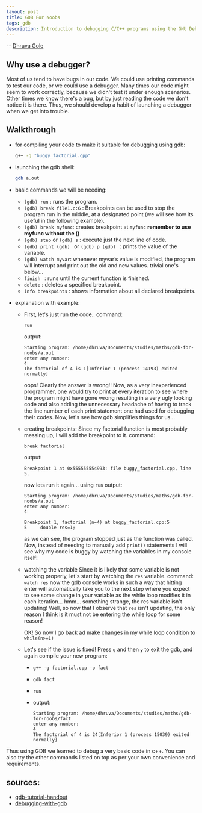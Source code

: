 ```yaml
---
layout: post
title: GDB For Noobs
tags: gdb
description: Introduction to debugging C/C++ programs using the GNU Debugger
---
```


-- [Dhruva Gole](https://github.com/DhruvaG2000)

## Why use a debugger? 

Most of us tend to have bugs in our code. We could use printing commands to test our code, or we could use a debugger. Many times our code might seem to work correctly, because we didn't test it under enough scenarios. Other times we know there's a bug, but by just reading the code we don't notice it is there. Thus, we should develop a habit of launching a debugger when we get into trouble. 

## Walkthrough

* for compiling your code to make it suitable for debugging using gdb:

    ```bash
    g++ -g "buggy_factorial.cpp" 
    ```

* launching the gdb shell:

    ```bash
    gdb a.out
    ```


* basic commands we will be needing: 

    * ``(gdb) run`` : runs the program.
    * ``(gdb) break file1.c:6`` : Breakpoints can be used to stop the program run in the middle, at a designated point (we will see how its useful in the following example). 
    * ``(gdb) break myfunc``: creates breakpoint at ``myfunc`` **remember to use myfunc without the ()**
    * ``(gdb) step`` or ``(gdb) s`` : execute just the next line of code.
    * ``(gdb) print (gdb) `` or ``(gdb) p (gdb) `` :  prints the value of the variable.
    * ``(gdb) watch myvar``: whenever myvar’s value is modified, the program will interrupt and print out the old and new values. 
    trivial one's below...
    * ``finish `` : runs until the current function is finished.
    * ``delete`` : deletes a specified breakpoint.
    * ``info breakpoints`` : shows information about all declared breakpoints.

* explanation with example: 
    * First, let's just run the code.. 
        command:

        ```
        run
        ```
        output: 
        ```
        Starting program: /home/dhruva/Documents/studies/maths/gdb-for-noobs/a.out 
        enter any number: 
        4
        The factorial of 4 is 1[Inferior 1 (process 14193) exited normally]
        ```
        
        oops! Clearly the answer is wrong!!
        Now, as a very inexperienced programmer, one would try to print at every iteration to see where the program might have gone wrong resulting in a very ugly looking code and also adding the unnecessary headache of having to track the line number of each print statement one had used for debugging their codes. 
        Now, let's see how gdb simplifies things for us...

    * creating breakpoints: 
        Since my factorial function is most probably messing up, I will add the breakpoint to it. 
        command:
        
        ```
        break factorial
        ```
        
        output: 
        
        ```
        Breakpoint 1 at 0x555555554993: file buggy_factorial.cpp, line 5.
        ```
        
        now lets run it again... using ```run``` 
        output: 
        
        ```
        Starting program: /home/dhruva/Documents/studies/maths/gdb-for-noobs/a.out 
        enter any number: 
        4

        Breakpoint 1, factorial (n=4) at buggy_factorial.cpp:5
        5	  double res=1;
        ```
        
        as we can see, the program stopped just as the function was called. Now, instead of needing to manually add ```print()``` statements I will see why my code is buggy by watching the variables in my console itself! 

    * watching the variable
        Since it is likely that some variable is not working properly, let's start by watching the ``res`` variable. 
        command: 
        `` watch res ``
        now the gdb console works in such a way that hitting enter will automatically take you to the next step where you expect to see some change in your variable as the while loop modifies it in each iteration...
        hmm... something strange, the res variable isn't updating! 
        Well, so now that I observe that ``res`` isn't updating, the only reason I think is it must not be entering the while loop for some reason!

        OK! So now I go back ad make changes in my while loop condition to
        ``while(n>=1)`` 

    * Let's see if the issue is fixed!
        Press `q` and then `y` to exit the gdb, and again compile your new program: 
        * ```g++ -g factorial.cpp -o fact```
        * ```gdb fact``` 
        * ``run``
        * output: 

            ```
            Starting program: /home/dhruva/Documents/studies/maths/gdb-for-noobs/fact 
            enter any number: 
            4
            The factorial of 4 is 24[Inferior 1 (process 15039) exited normally]
            ```
Thus using GDB we learned to debug a very basic code in c++. You can also try the other commands listed on top as per your own convenience and requirements.

## sources:
*  [gdb-tutorial-handout](https://www.cs.umd.edu/~srhuang/teaching/cmsc212/gdb-tutorial-handout.pdf)
*  [debugging-with-gdb](http://www.math.bas.bg/~nkirov/2005/netb151/debugging-with-gdb.html)
